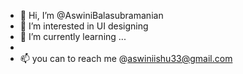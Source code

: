 - 👋 Hi, I’m @AswiniBalasubramanian
- 👀 I’m interested in UI designing
- 🌱 I’m currently learning ...
-
- 📫 you can to reach me @aswiniishu33@gmail.com

<!---
AswiniBalasubramanian/AswiniBalasubramanian is a ✨ special ✨ repository because its `README.md` (this file) appears on your GitHub profile.
You can click the Preview link to take a look at your changes.
--->
